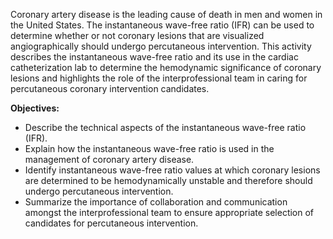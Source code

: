 Coronary artery disease is the leading cause of death in men and women in the United States. The instantaneous wave-free ratio (IFR) can be used to determine whether or not coronary lesions that are visualized angiographically should undergo percutaneous intervention. This activity describes the instantaneous wave-free ratio and its use in the cardiac catheterization lab to determine the hemodynamic significance of coronary lesions and highlights the role of the interprofessional team in caring for percutaneous coronary intervention candidates.

**Objectives:**
- Describe the technical aspects of the instantaneous wave-free ratio (IFR).
- Explain how the instantaneous wave-free ratio is used in the management of coronary artery disease.
- Identify instantaneous wave-free ratio values at which coronary lesions are determined to be hemodynamically unstable and therefore should undergo percutaneous intervention.
- Summarize the importance of collaboration and communication amongst the interprofessional team to ensure appropriate selection of candidates for percutaneous intervention.